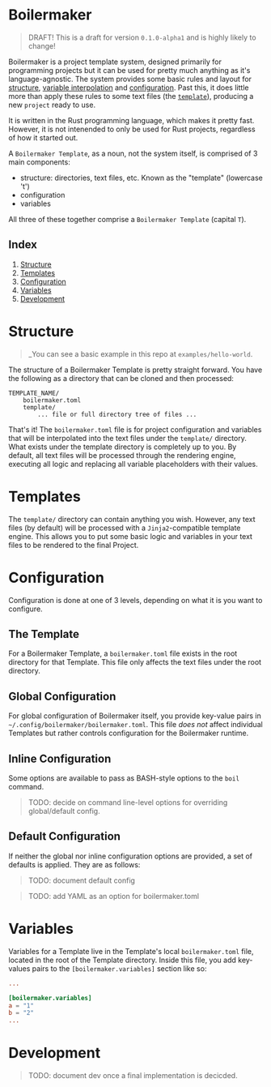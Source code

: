 # Boilermaker

> DRAFT! This is a draft for version `0.1.0-alpha1` and is highly likely to change!

Boilermaker is a project template system, designed primarily for programming projects but
it can be used for pretty much anything as it's language-agnostic. The system provides some 
basic rules and layout for [structure](#structure), [variable interpolation](#variables) and 
[configuration](#configuration). Past this, it does little more than apply these rules to 
some text files (the [`template`](#templates)), producing a new `project` ready to use. 

It is written in the Rust programming language, which makes it pretty fast. However, it is not
intenended to only be used for Rust projects, regardless of how it started out.

A `Boilermaker Template`, as a noun, not the system itself, is comprised of 3 main components:

- structure: directories, text files, etc. Known as the "template" (lowercase 't') 
- configuration
- variables

All three of these together comprise a `Boilermaker Template` (capital `T`).

## Index 

1. [Structure](#structure)
2. [Templates](#templates)
3. [Configuration](#configuration)
4. [Variables](#variables)
5. [Development](#dev)

<a name="structure"></a>
# Structure 

> _You can see a basic example in this repo at `examples/hello-world`.

The structure of a Boilermaker Template is pretty straight forward. You have the  following as a 
directory that can be cloned and then processed:

```
TEMPLATE_NAME/
    boilermaker.toml
    template/
        ... file or full directory tree of files ...
```

That's it! The `boilermaker.toml` file is for project configuration and variables that will be 
interpolated into the text files under the `template/` directory. What exists under the template 
directory is completely up to you. By default, all text files will be processed through the 
rendering engine, executing all logic and replacing all variable placeholders with their values.

<a name="templates"></a>
# Templates

The `template/` directory can contain anything you wish. However, any text files (by default) 
will be processed with a `Jinja2`-compatible template engine. This allows you to put some basic 
logic and variables in your text files to be rendered to the final Project.

<a name="configuration"></a>
# Configuration

Configuration is done at one of 3 levels, depending on what it is you want to configure. 

## The Template

For a Boilermaker Template, a `boilermaker.toml` file exists in the root directory for that 
Template. This file only affects the text files under the root directory.

## Global Configuration

For global configuration of Boilermaker itself, you provide key-value pairs in 
`~/.config/boilermaker/boilermaker.toml`. This file _does not_ affect individual Templates but 
rather controls configuration for the Boilermaker runtime.

## Inline Configuration

Some options are available to pass as BASH-style options to the `boil` command.

> TODO: decide on command line-level options for overriding global/default config.

## Default Configuration

If neither the global nor inline configuration options are provided, a set of defaults is applied. 
They are as follows:

> TODO: document default config

> TODO: add YAML as an option for boilermaker.toml

<a name="variables"></a>
# Variables 

Variables for a Template live in the Template's local `boilermaker.toml` file, located in the root 
of the Template directory. Inside this file, you add key-values pairs to the 
`[boilermaker.variables]` section like so:

```toml
...

[boilermaker.variables]
a = "1"
b = "2"
...
```

<a name="dev"></a>
# Development

> TODO: document dev once a final implementation is decicded.